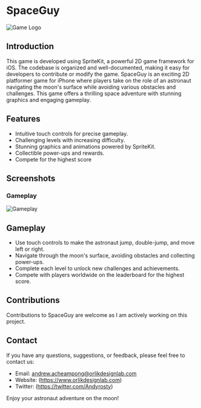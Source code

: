# SpaceGuy
![Game Logo](screenshots/game_logo.png)

## Introduction
This game is developed using SpriteKit, a powerful 2D game framework for iOS. The codebase is organized and well-documented, making it easy for developers to contribute or modify the game. 
SpaceGuy is an exciting 2D platformer game for iPhone where players take on the role of an astronaut navigating the moon's surface while avoiding various obstacles and challenges. 
This game offers a thrilling space adventure with stunning graphics and engaging gameplay.

## Features
- Intuitive touch controls for precise gameplay.
- Challenging levels with increasing difficulty.
- Stunning graphics and animations powered by SpriteKit.
- Collectible power-ups and rewards.
- Compete for the highest score

## Screenshots

### Gameplay
![Gameplay](screenshots/gameplay.png)



## Gameplay
- Use touch controls to make the astronaut jump, double-jump, and move left or right.
- Navigate through the moon's surface, avoiding obstacles and collecting power-ups.
- Complete each level to unlock new challenges and achievements.
- Compete with players worldwide on the leaderboard for the highest score.


## Contributions
Contributions to SpaceGuy are welcome as I am actively working on this project.

## Contact
If you have any questions, suggestions, or feedback, please feel free to contact us:

- Email: andrew.acheampong@orlikdesignlab.com
- Website: (https://www.orlikdesignlab.com)
- Twitter: (https://twitter.com/Andyrosty)

Enjoy your astronaut adventure on the moon!
